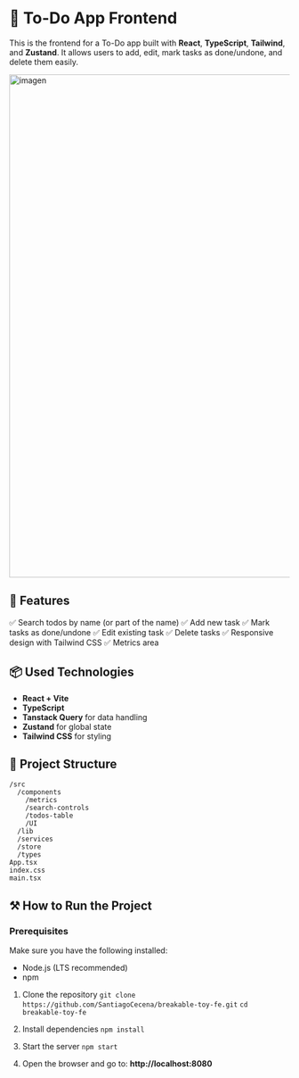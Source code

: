 # 📝 To-Do App Frontend

This is the frontend for a To-Do app built with **React**, **TypeScript**, **Tailwind**, and **Zustand**. It allows users to add, edit, mark tasks as done/undone, and delete them easily.

<img width="902" alt="imagen" src="https://github.com/user-attachments/assets/384b9345-6c2d-413a-8836-db46f768081e" />


## 🚀 Features
✅ Search todos by name (or part of the name)
✅ Add new task
✅ Mark tasks as done/undone
✅ Edit existing task
✅ Delete tasks
✅ Responsive design with Tailwind CSS
✅ Metrics area

## 📦 Used Technologies
- **React + Vite**
- **TypeScript**
- **Tanstack Query** for data handling
- **Zustand** for global state
- **Tailwind CSS** for styling 

## 📁 Project Structure
```
/src
  /components
    /metrics
    /search-controls
    /todos-table
    /UI
  /lib
  /services
  /store
  /types
App.tsx
index.css
main.tsx
```
## ⚒️ How to Run the Project

### Prerequisites
Make sure you have the following installed:
- Node.js (LTS recommended)
- npm

1. Clone the repository
```git clone https://github.com/SantiagoCecena/breakable-toy-fe.git```
```cd breakable-toy-fe```

2. Install dependencies
```npm install```
3. Start the server
```npm start```
4. Open the browser and go to: **http://localhost:8080**
